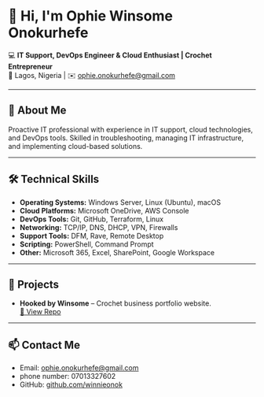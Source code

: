 # 👋 Hi, I'm Ophie Winsome Onokurhefe

💻 **IT Support, DevOps Engineer & Cloud Enthusiast | Crochet Entrepreneur**  
📍 Lagos, Nigeria | ✉️ ophie.onokurhefe@gmail.com  

---

## 🔹 About Me
Proactive IT professional with experience in IT support, cloud technologies, and DevOps tools. Skilled in troubleshooting, managing IT infrastructure, and implementing cloud-based solutions.

---

## 🛠 Technical Skills
- **Operating Systems:** Windows Server, Linux (Ubuntu), macOS  
- **Cloud Platforms:** Microsoft OneDrive, AWS Console  
- **DevOps Tools:** Git, GitHub, Terraform, Linux  
- **Networking:** TCP/IP, DNS, DHCP, VPN, Firewalls  
- **Support Tools:** DFM, Rave, Remote Desktop  
- **Scripting:** PowerShell, Command Prompt  
- **Other:** Microsoft 365, Excel, SharePoint, Google Workspace  

---

## 📂 Projects
- **Hooked by Winsome** – Crochet business portfolio website.  
  [🔗 View Repo](https://github.com/ophiewinsome/hooked-by-winsome)
  
---

## 📫 Contact Me
- Email: ophie.onokurhefe@gmail.com
- phone number: 07013327602   
- GitHub: [github.com/winnieonok](https://github.com/winnieonok)
